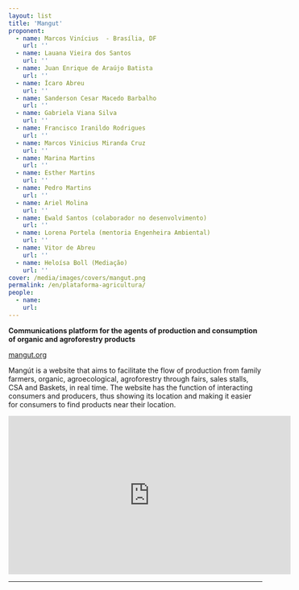 ```yaml
---
layout: list
title: 'Mangut'
proponent:
  - name: Marcos Vinícius  - Brasília, DF
    url: ''
  - name: Lauana Vieira dos Santos
    url: ''
  - name: Juan Enrique de Araújo Batista
    url: ''
  - name: Ícaro Abreu
    url: ''
  - name: Sanderson Cesar Macedo Barbalho
    url: ''
  - name: Gabriela Viana Silva
    url: ''
  - name: Francisco Iranildo Rodrigues
    url: ''
  - name: Marcos Vinicius Miranda Cruz
    url: ''
  - name: Marina Martins
    url: ''
  - name: Esther Martins
    url: ''
  - name: Pedro Martins
    url: ''
  - name: Ariel Molina
    url: ''
  - name: Ewald Santos (colaborador no desenvolvimento)
    url: ''
  - name: Lorena Portela (mentoria Engenheira Ambiental)
    url: ''
  - name: Vitor de Abreu
    url: ''
  - name: Heloísa Boll (Mediação)
    url: ''
cover: /media/images/covers/mangut.png
permalink: /en/plataforma-agricultura/
people:
  - name: 
    url: 
---
```


**Communications platform for the agents of production and consumption of organic and agroforestry products**

[mangut.org](https://mangut.org)
  
Mangút is a website that aims to facilitate the flow of production from family farmers, organic, agroecological, agroforestry through fairs, sales stalls, CSA and Baskets, in real time. The website has the function of interacting consumers and producers, thus showing its location and making it easier for consumers to find products near their location.
  
<div class="video-wrapper video-wrapper-16x9">
<iframe width="560" height="315" src="https://www.youtube.com/embed/Liyn76_1CfM" frameborder="0" allow="accelerometer; autoplay; encrypted-media; gyroscope; picture-in-picture" allowfullscreen></iframe>
</div>

---
